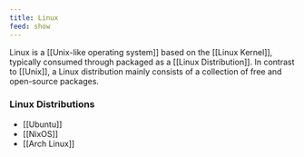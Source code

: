 ```yaml
---
title: Linux
feed: show
---
```

Linux is a [[Unix-like operating system]] based on the [[Linux Kernel]], typically consumed through packaged as a [[Linux Distribution]].  In contrast to [[Unix]], a Linux distribution mainly consists of a collection of  free and open-source packages.

### Linux Distributions
- [[Ubuntu]]
- [[NixOS]]
- [[Arch Linux]]
